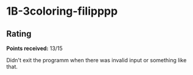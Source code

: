 # 1B-3coloring-filipppp

## Rating

**Points received:** 13/15

Didn't exit the programm when there was invalid input or something like that.

